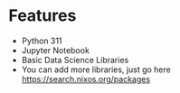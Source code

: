 # Features
- Python 311
- Jupyter Notebook
- Basic Data Science Libraries
- You can add more libraries, just go here https://search.nixos.org/packages
